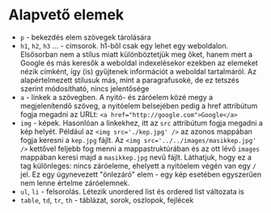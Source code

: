# Alapvető elemek

- `p` - bekezdés elem szövegek tárolására
- `h1`, `h2`, `h3` ... - címsorok. h1-ből csak egy lehet egy weboldalon. Elsősorban nem a stílus miatt különböztetjük meg őket, hanem mert a Google és más keresők a weboldal indexelésekor ezekben az elemeket nézik címként, így (is) gyűjtenek információt a weboldal tartalmáról. Az alapértelmezett stílusuk más, mint a paragrafusoké, de ez tetszés szerint módosítható, nincs jelentősége
- `a` - linkek a szövegben. A nyitó- és záróelem közé megy a megjelenítendő szöveg, a nyitóelem belsejében pedig a href attribútum fogja megadni az URLt: `<a href="http://google.com">Google</a>`
- `img` - képek. Hasonlóan a linkekhez, itt az `src` attribútum fogja megadni a kép helyét. Például az `<img src='./kep.jpg' />` az azonos mappában fogja keresni a `kep.jpg` fájlt. Az `<img src='../../images/masikkep.jpg' />` kettővel feljebb fog menni a mappastruktúrában és az ott lévő `images` mappában keresi majd a `masikkep.jpg` nevű fájlt.
Láthatjuk, hogy ez a tag különleges: nincs záróeleme, ehelyett a nyitóelem végén van egy `/` jel. Ez egy úgynevezett "önlezáró" elem - egy kép esetében egyszerűen nem lenne értelme záróelemnek.
- `ul`, `li` - felsorolás. Létezik unordered list és ordered list változata is
- `table`, `td`, `tr`, `th` - táblázat, sorok, oszlopok, fejlécek